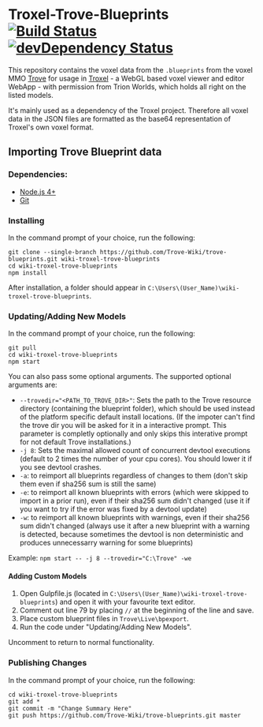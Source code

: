 # Troxel-Trove-Blueprints [![Build Status](https://travis-ci.org/troxeljs/trove-blueprints.svg)](https://travis-ci.org/troxeljs/trove-blueprints) [![devDependency Status](https://david-dm.org/troxeljs/trove-blueprints/dev-status.svg)](https://david-dm.org/troxeljs/trove-blueprints#info=devDependencies)

This repository contains the voxel data from the `.blueprints` from the voxel MMO [Trove](http://www.trionworlds.com/Trove/) for usage in [Troxel](https://github.com/troxeljs) - a WebGL based voxel viewer and editor WebApp - with permission from Trion Worlds, which holds all right on the listed models.

It's mainly used as a dependency of the Troxel project. Therefore all voxel data in the JSON files are formatted as the base64 representation of Troxel's own voxel format.

## Importing Trove Blueprint data
### Dependencies:
* [Node.js 4+](https://nodejs.org/)
* [Git](https://git-scm.com/downloads)

### Installing
In the command prompt of your choice, run the following:
```
git clone --single-branch https://github.com/Trove-Wiki/trove-blueprints.git wiki-troxel-trove-blueprints
cd wiki-troxel-trove-blueprints
npm install
```
After installation, a folder should appear in `C:\Users\(User_Name)\wiki-troxel-trove-blueprints`.

### Updating/Adding New Models
In the command prompt of your choice, run the following:
```
git pull
cd wiki-troxel-trove-blueprints
npm start
```
You can also pass some optional arguments. The supported optional arguments are:

* `--trovedir="<PATH_TO_TROVE_DIR>"`: Sets the path to the Trove resource directory (containing the blueprint folder), which should be used instead of the platform specific default install locations. (If the impoter can't find the trove dir you will be asked for it in a interactive prompt. This parameter is completly optionally and only skips this interative prompt for not default Trove installations.)
* `-j 8`: Sets the maximal allowed count of concurrent devtool executions (default to 2 times the number of your cpu cores). You should lower it if you see devtool crashes.
* `-a`: to reimport all blueprints regardless of changes to them (don't skip them even if sha256 sum is still the same)
* `-e`: to reimport all known blueprints with errors (which were skipped to import in a prior run), even if their sha256 sum didn't changed (use it if you want to try if the error was fixed by a devtool update)
* `-w`: to reimport all known blueprints with warnings, even if their sha256 sum didn't changed (always use it after a new blueprint with a warning is detected, because sometimes the devtool is non deterministic and produces unnecessarry warning for some blueprints)

Example: `npm start -- -j 8 --trovedir="C:\Trove" -we`

#### Adding Custom Models
1. Open Gulpfile.js (located in `C:\Users\(User_Name)\wiki-troxel-trove-blueprints`) and open it with your favourite text editor.
2. Comment out line 79 by placing `//` at the beginning of the line and save.
3. Place custom blueprint files in `Trove\Live\bpexport`.
4. Run the code under "Updating/Adding New Models".

Uncomment to return to normal functionality.

### Publishing Changes
In the command prompt of your choice, run the following:
```
cd wiki-troxel-trove-blueprints
git add *
git commit -m "Change Summary Here"
git push https://github.com/Trove-Wiki/trove-blueprints.git master
```

